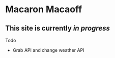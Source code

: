 # Macaron Macaoff

## This site is currently _in progress_

Todo
- Grab API and change weather API 
